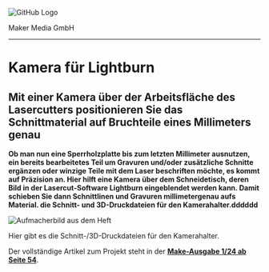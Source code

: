 ![GitHub Logo](http://www.heise.de/make/icons/make_logo.png)

Maker Media GmbH

***

# Kamera für Lightburn

## Mit einer Kamera über der Arbeitsfläche des Lasercutters positionieren Sie das Schnittmaterial auf Bruchteile eines Millimeters genau

**Ob man nun eine Sperrholzplatte bis zum letzten Millimeter ausnutzen, ein bereits bearbeitetes Teil um Gravuren und/oder zusätzliche Schnitte ergänzen oder winzige Teile mit dem Laser beschriften möchte, es kommt auf Präzision an. Hier hilft eine Kamera über dem Schneidetisch, deren Bild in der Lasercut-Software Lightburn eingeblendet werden kann. Damit schieben Sie dann Schnittlinen und Gravuren millimetergenau aufs Material. die Schnitt- und 3D-Druckdateien für den Kamerahalter.dddddd**

![Aufmacherbild aus dem Heft](./Aufmacher.JPG)

Hier gibt es die Schnitt-/3D-Druckdateien für den Kamerahalter.

Der vollständige Artikel zum Projekt steht in der **[Make-Ausgabe 1/24 ab Seite 54](https://www.heise.de/select/make/2024/1/2326909565517009394)**.
